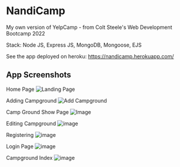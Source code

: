 # NandiCamp
My own version of YelpCamp - from Colt Steele's Web Development Bootcamp 2022


Stack: Node JS, Express JS, MongoDB, Mongoose, EJS



See the app deployed on heroku: https://nandicamp.herokuapp.com/


<h2>App Screenshots</h2>

Home Page
![Landing Page](https://user-images.githubusercontent.com/96609390/147411834-9d19c0bc-1da7-4780-9c1e-d42c42bb33bf.JPG)


Adding Campground
![Add Campground](https://user-images.githubusercontent.com/96609390/147411676-771257e0-4fa1-4dc3-a6b6-2e5a7b45da45.JPG)


Camp Ground Show Page
![Image](https://user-images.githubusercontent.com/96609390/147411770-eae37212-44b5-4c4c-9015-38a56b0cdae4.JPG)


Editing Campground
![image](https://user-images.githubusercontent.com/96609390/147412043-2cf4a5ed-2013-4fe0-908e-c7b5152693fc.png)


Registering
![image](https://user-images.githubusercontent.com/96609390/147412031-b98aac31-6666-43b2-b9e4-bbe336b9718b.png)


Login Page
![image](https://user-images.githubusercontent.com/96609390/147412021-2c001110-34c3-472d-8aa1-b906be49ad36.png)


Campground Index
![image](https://user-images.githubusercontent.com/96609390/147412007-5942b5fd-b5e1-4013-92cb-f22d87f064af.png)
